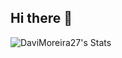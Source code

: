 ## Hi there 👋
![DaviMoreira27's Stats](https://github-readme-stats.vercel.app/api?username=DaviMoreira27&theme=dracula&show_icons=true&hide_border=false&count_private=false)
<!--
**DaviMoreira27/DaviMoreira27** is a ✨ _special_ ✨ repository because its `README.md` (this file) appears on your GitHub profile.

Here are some ideas to get you started:

- 🔭 I’m currently working on ...
- 🌱 I’m currently learning ...
- 👯 I’m looking to collaborate on ...
- 🤔 I’m looking for help with ...
- 💬 Ask me about ...
- 📫 How to reach me: ...
- 😄 Pronouns: ...
- ⚡ Fun fact: ...
-->
